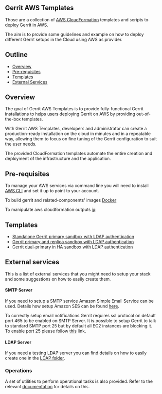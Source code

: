 ## Gerrit AWS Templates
Those are a collection of [AWS CloudFormation](https://aws.amazon.com/cloudformation/)
templates and scripts to deploy Gerrit in AWS.

The aim is to provide some guidelines and example on how to deploy different Gerrit
setups in the Cloud using AWS as provider.

## Outline

- [Overview](#overview)
- [Pre-requisites](#pre-requisites)
- [Templates](#templates)
- [External Services](#external-services)

## Overview

The goal of Gerrit AWS Templates is to provide fully-functional Gerrit installations
to helps users deploying Gerrit on AWS by providing out-of-the-box templates.

With Gerrit AWS Templates, developers and administrator can create a production-ready
installation on the cloud in minutes and in a repeatable way, allowing them
to focus on fine tuning of the Gerrit configuration to suit the user needs.

The provided CloudFormation templates automate the entire creation and deployment
of the infrastructure and the application.

## Pre-requisites

To manage your AWS services via command line you will need to install
[AWS CLI](https://aws.amazon.com/cli/) and set it up to point to your account.

To build gerrit and related-components' images
[Docker](https://www.docker.com/)

To manipulate aws cloudformation outputs
[jq](https://stedolan.github.io/jq/)

## Templates

* [Standalone Gerrit primary sandbox with LDAP authentication](/single-primary/README.md)
* [Gerrit primary and replica sandbox with LDAP authentication](/primary-replica/README.md)
* [Gerrit dual-primary in HA sandbox with LDAP authentication](/dual-primary/README.md)

## External services

This is a list of external services that you might need to setup your stack and some suggestions
on how to easily create them.

#### SMTP Server

If you need to setup a SMTP service Amazon Simple Email Service can be used.
Details how setup Amazon SES can be found [here](https://docs.aws.amazon.com/ses/latest/DeveloperGuide/send-email-set-up.html).

To correctly setup email notifications Gerrit requires ssl protocol on default port 465 to
be enabled on SMTP Server. It is possible to setup Gerrit to talk to standard SMTP port 25
but by default all EC2 instances are blocking it. To enable port 25 please follow [this](https://aws.amazon.com/premiumsupport/knowledge-center/ec2-port-25-throttle/) link.

#### LDAP Server

If you need a testing LDAP server you can find details on how to easily
create one in the [LDAP folder](ldap/README.md).

### Operations

A set of utilities to perform operational tasks is also provided.
Refer to the relevant [documentation](./operations/Operations.md) for details on this.